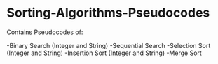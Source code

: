 # Sorting-Algorithms-Pseudocodes
Contains Pseudocodes of:

-Binary Search (Integer and String)
-Sequential Search 
-Selection Sort (Integer and String)
-Insertion Sort (Integer and String)
-Merge Sort

